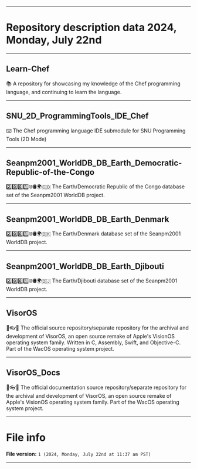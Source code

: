 
***

# Repository description data 2024, Monday, July 22nd

---

## Learn-Chef

📚️ A repository for showcasing my knowledge of the Chef programming language, and continuing to learn the language. 

---

## SNU_2D_ProgrammingTools_IDE_Chef

⌨️ The Chef programming language IDE submodule for SNU Programming Tools (2D Mode)

---

## Seanpm2001_WorldDB_DB_Earth_Democratic-Republic-of-the-Congo

2️⃣️0️⃣️0️⃣️1️⃣️🌐️🛢️🌍️🇨🇩️ The Earth/Democratic Republic of the Congo database set of the Seanpm2001 WorldDB project.

---

## Seanpm2001_WorldDB_DB_Earth_Denmark

2️⃣️0️⃣️0️⃣️1️⃣️🌐️🛢️🌍️🇩🇰️ The Earth/Denmark database set of the Seanpm2001 WorldDB project.

---

## Seanpm2001_WorldDB_DB_Earth_Djibouti

2️⃣️0️⃣️0️⃣️1️⃣️🌐️🛢️🌍️🇩🇯️ The Earth/Djibouti database set of the Seanpm2001 WorldDB project.

---

## VisorOS

🍏️👓️💾️ The official source repository/separate repository for the archival and development of VisorOS, an open source remake of Apple's VisionOS operating system family. Written in C, Assembly, Swift, and Objective-C. Part of the WacOS operating system project. 

---

## VisorOS_Docs

🍏️👓️📖️ The official documentation source repository/separate repository for the archival and development of VisorOS, an open source remake of Apple's VisionOS operating system family. Part of the WacOS operating system project. 

***

# File info

**File version:** `1 (2024, Monday, July 22nd at 11:37 am PST)`

***

